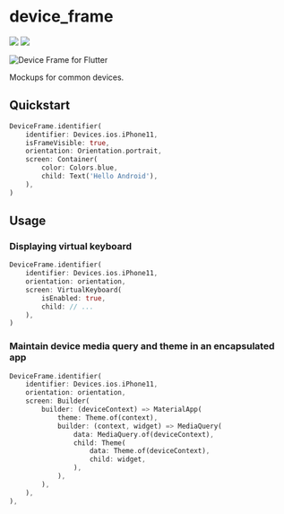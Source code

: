# device_frame

<p>
  <a href="https://pub.dartlang.org/packages/device_frame"><img src="https://img.shields.io/pub/v/device_frame.svg"></a>
  <a href="https://www.buymeacoffee.com/aloisdeniel">
    <img src="https://img.shields.io/badge/$-donate-ff69b4.svg?maxAge=2592000&amp;style=flat">
  </a>
</p>

<p>
  <img src="https://github.com/aloisdeniel/flutter_device_preview/raw/master/device_frame/example/example.gif" alt="Device Frame for Flutter" />
</p>


Mockups for common devices.

## Quickstart

```Dart
DeviceFrame.identifier(
    identifier: Devices.ios.iPhone11,
    isFrameVisible: true,
    orientation: Orientation.portrait,
    screen: Container(
        color: Colors.blue,
        child: Text('Hello Android'),
    ),
)
```

## Usage

### Displaying virtual keyboard

```dart
DeviceFrame.identifier(
    identifier: Devices.ios.iPhone11,
    orientation: orientation,
    screen: VirtualKeyboard(
        isEnabled: true,
        child: // ...
    ),
)
```

### Maintain device media query and theme in an encapsulated app

```dart
DeviceFrame.identifier(
    identifier: Devices.ios.iPhone11,
    orientation: orientation,
    screen: Builder(
        builder: (deviceContext) => MaterialApp(
            theme: Theme.of(context),
            builder: (context, widget) => MediaQuery(
                data: MediaQuery.of(deviceContext),
                child: Theme(
                    data: Theme.of(deviceContext),
                    child: widget,
                ),
            ),
        ),
    ),
),
```